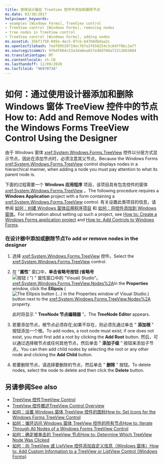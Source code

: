 ```yaml
---
title: 使用设计器在 TreeView 控件中添加和删除节点
ms.date: 03/30/2017
helpviewer_keywords:
- examples [Windows Forms], TreeView control
- TreeView control [Windows Forms], removing nodes
- tree nodes in TreeView control
- TreeView control [Windows Forms], adding nodes
ms.assetid: 35bf1750-045e-4ec5-97cb-b47b0dbdaa2c
ms.openlocfilehash: 7edf09539719ec76fa3f650254c5c84ff0bc3af7
ms.sourcegitcommit: 9f6df084c53a3da0ea657ed0d708a72213683084
ms.translationtype: MT
ms.contentlocale: zh-CN
ms.lasthandoff: 12/09/2020
ms.locfileid: "96970738"
---
```

# <a name="how-to-add-and-remove-nodes-with-the-windows-forms-treeview-control-using-the-designer"></a><span data-ttu-id="ba7f2-102">如何：通过使用设计器添加和删除 Windows 窗体 TreeView 控件中的节点</span><span class="sxs-lookup"><span data-stu-id="ba7f2-102">How to: Add and Remove Nodes with the Windows Forms TreeView Control Using the Designer</span></span>

<span data-ttu-id="ba7f2-103">由于 Windows 窗体 <xref:System.Windows.Forms.TreeView> 控件以分层方式显示节点，因此在添加节点时，必须注意其父节点。</span><span class="sxs-lookup"><span data-stu-id="ba7f2-103">Because the Windows Forms <xref:System.Windows.Forms.TreeView> control displays nodes in a hierarchical manner, when adding a node you must pay attention to what its parent node is.</span></span>

<span data-ttu-id="ba7f2-104">下面的过程需要一个 **Windows 应用程序** 项目，该项目具有包含控件的窗体 <xref:System.Windows.Forms.TreeView> 。</span><span class="sxs-lookup"><span data-stu-id="ba7f2-104">The following procedure requires a **Windows Application** project with a form containing a <xref:System.Windows.Forms.TreeView> control.</span></span> <span data-ttu-id="ba7f2-105">有关设置此类项目的信息，请参阅 [如何：创建 Windows 窗体应用程序项目](/visualstudio/ide/step-1-create-a-windows-forms-application-project) 和 [如何：将控件添加到 Windows 窗体](how-to-add-controls-to-windows-forms.md)。</span><span class="sxs-lookup"><span data-stu-id="ba7f2-105">For information about setting up such a project, see [How to: Create a Windows Forms application project](/visualstudio/ide/step-1-create-a-windows-forms-application-project) and [How to: Add Controls to Windows Forms](how-to-add-controls-to-windows-forms.md).</span></span>

### <a name="to-add-or-remove-nodes-in-the-designer"></a><span data-ttu-id="ba7f2-106">在设计器中添加或删除节点</span><span class="sxs-lookup"><span data-stu-id="ba7f2-106">To add or remove nodes in the designer</span></span>

1. <span data-ttu-id="ba7f2-107">选择 <xref:System.Windows.Forms.TreeView> 控件。</span><span class="sxs-lookup"><span data-stu-id="ba7f2-107">Select the <xref:System.Windows.Forms.TreeView> control.</span></span>

2. <span data-ttu-id="ba7f2-108">在 "**属性**" 窗口中，**单击省略号按钮 (省略号** ![ 按钮 ( ") " 属性窗口中的 "Visual) Studio"。 ](./media/visual-studio-ellipsis-button.png) <xref:System.Windows.Forms.TreeView.Nodes%2A></span><span class="sxs-lookup"><span data-stu-id="ba7f2-108">In the **Properties** window, click the **Ellipsis** (![The Ellipsis button (...) in the Properties window of Visual Studio.](./media/visual-studio-ellipsis-button.png)) button next to the <xref:System.Windows.Forms.TreeView.Nodes%2A> property.</span></span>

     <span data-ttu-id="ba7f2-109">此时将显示 " **TreeNode 节点编辑器** "。</span><span class="sxs-lookup"><span data-stu-id="ba7f2-109">The **TreeNode Editor** appears.</span></span>

3. <span data-ttu-id="ba7f2-110">若要添加节点，根节点必须存在;如果不存在，则必须先通过单击 " **添加根** " 按钮添加一个根。</span><span class="sxs-lookup"><span data-stu-id="ba7f2-110">To add nodes, a root node must exist; if one does not exist, you must first add a root by clicking the **Add Root** button.</span></span> <span data-ttu-id="ba7f2-111">然后，可以通过选择根节点或任何其他节点，然后单击 " **添加子级** " 按钮来添加子节点。</span><span class="sxs-lookup"><span data-stu-id="ba7f2-111">You can then add child nodes by selecting the root or any other node and clicking the **Add Child** button.</span></span>

4. <span data-ttu-id="ba7f2-112">若要删除节点，请选择要删除的节点，然后单击 " **删除** " 按钮。</span><span class="sxs-lookup"><span data-stu-id="ba7f2-112">To delete nodes, select the node to delete and then click the **Delete** button.</span></span>

## <a name="see-also"></a><span data-ttu-id="ba7f2-113">另请参阅</span><span class="sxs-lookup"><span data-stu-id="ba7f2-113">See also</span></span>

- [<span data-ttu-id="ba7f2-114">TreeView 控件</span><span class="sxs-lookup"><span data-stu-id="ba7f2-114">TreeView Control</span></span>](treeview-control-windows-forms.md)
- [<span data-ttu-id="ba7f2-115">TreeView 控件概述</span><span class="sxs-lookup"><span data-stu-id="ba7f2-115">TreeView Control Overview</span></span>](treeview-control-overview-windows-forms.md)
- [<span data-ttu-id="ba7f2-116">如何：设置 Windows 窗体 TreeView 控件的图标</span><span class="sxs-lookup"><span data-stu-id="ba7f2-116">How to: Set Icons for the Windows Forms TreeView Control</span></span>](how-to-set-icons-for-the-windows-forms-treeview-control.md)
- [<span data-ttu-id="ba7f2-117">如何：循环访问 Windows 窗体 TreeView 控件的所有节点</span><span class="sxs-lookup"><span data-stu-id="ba7f2-117">How to: Iterate Through All Nodes of a Windows Forms TreeView Control</span></span>](how-to-iterate-through-all-nodes-of-a-windows-forms-treeview-control.md)
- [<span data-ttu-id="ba7f2-118">如何：确定被单击的 TreeView 节点</span><span class="sxs-lookup"><span data-stu-id="ba7f2-118">How to: Determine Which TreeView Node Was Clicked</span></span>](how-to-determine-which-treeview-node-was-clicked-windows-forms.md)
- [<span data-ttu-id="ba7f2-119">如何：向 TreeView 或 ListView 控件添加自定义信息（Windows 窗体）</span><span class="sxs-lookup"><span data-stu-id="ba7f2-119">How to: Add Custom Information to a TreeView or ListView Control (Windows Forms)</span></span>](add-custom-information-to-a-treeview-or-listview-control-wf.md)
